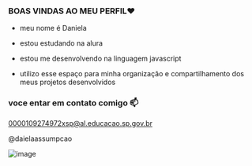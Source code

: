 ### BOAS VINDAS AO MEU PERFIL❤️

- meu nome é Daniela

- estou estudando na alura
- estou me desenvolvendo na linguagem javascript
- utilizo esse espaço para minha organização e compartilhamento dos meus projetos desenvolvidos

### voce entar em contato comigo 📫

0000109274972xsp@al.educacao.sp.gov.br

@daielaassumpcao


![image](https://github.com/danizinhaaaa/danizinhaaaa/assets/169305999/757f6627-ab2f-41b5-a0b0-244b68dd300c)
